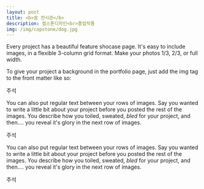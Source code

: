 ```yaml
---
layout: post
title: <b>꿈 전시관</b>
description: 캡스톤디자인<br>졸업작품
img: /img/capstone/dog.jpg
---
```


Every project has a beautiful feature shocase page. It's easy to include images, in a flexible 3-column grid format. Make your photos 1/3, 2/3, or full width.

To give your project a background in the portfolio page, just add the img tag to the front matter like so: 

<div class="img_row">
	<img class="col three" src="{{ site.baseurl }}/img/capstone/title.jpg" alt="" title="example image"/>
</div>
<div class="col three caption">
	주석
</div>

You can also put regular text between your rows of images. Say you wanted to write a little bit about your project before you posted the rest of the images. You describe how you toiled, sweated, *bled* for your project, and then.... you reveal it's glory in the next row of images.

<div class="img_row">
	<img class="col three" src="{{ site.baseurl }}/img/capstone/settings.jpg" alt="" title="example image"/>
</div>
<div class="col three caption">
	주석
</div>

You can also put regular text between your rows of images. Say you wanted to write a little bit about your project before you posted the rest of the images. You describe how you toiled, sweated, *bled* for your project, and then.... you reveal it's glory in the next row of images.

<div class="img_row">
	<div style=width: 33%></div>
	<img class="col one" src="{{ site.baseurl }}/img/2.jpg" alt="" title="example image"/>
	<div style=width: 33%></div>
</div>
<div class="col three caption">
	주석
</div>